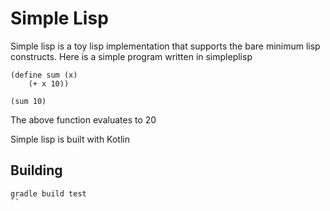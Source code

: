 # Simple Lisp
Simple lisp is a toy lisp implementation that supports the bare minimum lisp constructs. Here is a simple program written in simpleplisp 
```
(define sum (x)
    (+ x 10))

(sum 10)
```
The above function evaluates to 20

Simple lisp is built with Kotlin

## Building
```
gradle build test
``


